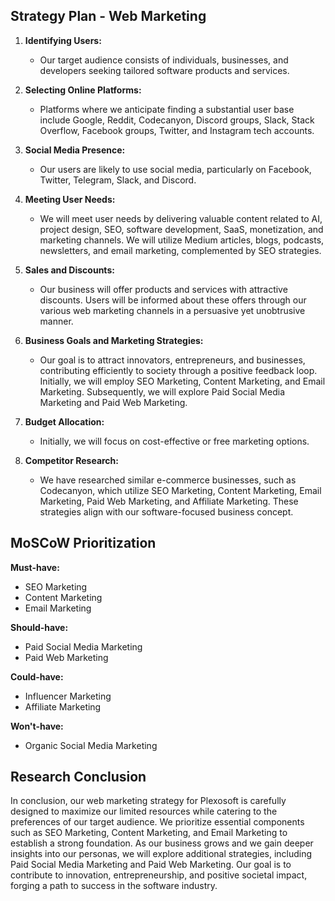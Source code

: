 ## Strategy Plan - Web Marketing

1. **Identifying Users:**
    - Our target audience consists of individuals, businesses, and developers seeking tailored software products and services.

2. **Selecting Online Platforms:**
    - Platforms where we anticipate finding a substantial user base include Google, Reddit, Codecanyon, Discord groups, Slack, Stack Overflow, Facebook groups, Twitter, and Instagram tech accounts.

3. **Social Media Presence:**
    - Our users are likely to use social media, particularly on Facebook, Twitter, Telegram, Slack, and Discord.

4. **Meeting User Needs:**
    - We will meet user needs by delivering valuable content related to AI, project design, SEO, software development, SaaS, monetization, and marketing channels. We will utilize Medium articles, blogs, podcasts, newsletters, and email marketing, complemented by SEO strategies.

5. **Sales and Discounts:**
    - Our business will offer products and services with attractive discounts. Users will be informed about these offers through our various web marketing channels in a persuasive yet unobtrusive manner.

6. **Business Goals and Marketing Strategies:**
    - Our goal is to attract innovators, entrepreneurs, and businesses, contributing efficiently to society through a positive feedback loop. Initially, we will employ SEO Marketing, Content Marketing, and Email Marketing. Subsequently, we will explore Paid Social Media Marketing and Paid Web Marketing.

7. **Budget Allocation:**
    - Initially, we will focus on cost-effective or free marketing options.

8. **Competitor Research:**
    - We have researched similar e-commerce businesses, such as Codecanyon, which utilize SEO Marketing, Content Marketing, Email Marketing, Paid Web Marketing, and Affiliate Marketing. These strategies align with our software-focused business concept.

## MoSCoW Prioritization

**Must-have:**

- SEO Marketing
- Content Marketing
- Email Marketing

**Should-have:**

- Paid Social Media Marketing
- Paid Web Marketing

**Could-have:**

- Influencer Marketing
- Affiliate Marketing

**Won't-have:**

- Organic Social Media Marketing

## Research Conclusion

In conclusion, our web marketing strategy for Plexosoft is carefully designed to maximize our limited resources while catering to the preferences of our target audience. We prioritize essential components such as SEO Marketing, Content Marketing, and Email Marketing to establish a strong foundation. As our business grows and we gain deeper insights into our personas, we will explore additional strategies, including Paid Social Media Marketing and Paid Web Marketing. Our goal is to contribute to innovation, entrepreneurship, and positive societal impact, forging a path to success in the software industry.